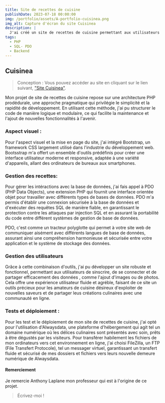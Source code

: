 ```yaml
---
title: Site de recettes de cuisine
publishDate: 2023-07-18 00:00:00
img: /portfolio/assets/A-portfolio-cuisinea.png
img_alt: Capture d'écran du site Cuisinea
description: |
  J'ai créé un site de recettes de cuisine permettant aux utilisateurs de s'inscrire et d'ajouter leurs recettes préférées, afin d'obtenir une expérience interactive et collaborative. Ce site offre une véritable source d'inspiration pour tous les amateurs de cuisine. Ce site s'adapte à toutes tailles d'écran.
tags:
  - PHP
  - SQL- PDO
  - Backend
---
```


## Cuisinea

> Conception :
> Vous pouvez accéder au site en cliquant sur le lien suivant, <a href="https://cuisinea.alwaysdata.net">"Site Cuisinea"</a>.

Mon projet de site de recettes de cuisine repose sur une architecture PHP prodédurale, une approche pragmatique qui privilégie le simplicité et la rapidité de développement. En utilisant cette méthode, j'ai pu structurer le code de manière logique et modulaire, ce qui facilite la maintenance et l'ajout de nouvelles fonctionnalités à l'avenir.

### Aspect visuel :

Pour l'aspect visuel et la mise en page du site, j'ai intégré Bootstrap, un framework CSS largement utilisé dans l'industrie du développement web. Bootsstrap m'a offert un ensemble d'outils prédéfinis pour créer une interface utilisateur moderne et responsive, adaptée à une variété d'appareils, allant des ordinateurs de bureaux aux smartphones.

### Gestion des recettes:

Pour gérer les intéractions avec la base de données, j'ai fais appel à PDO (PHP Data Objects), une extension PHP qui fournit une interface orientée objet pour travailler avec différents types de bases de données. PDO m'a permis d'établir une connexion sécurisée à la base de données et d'exécuter des requêtes SQL de manière fiable, en garantissant le protection contre les attaques par injection SQL et en assurant la portabilité du code entre différent systèmes de gestion de base de données.

PDO, c'est comme un tracteur polyglotte qui permet à votre site web de communiquer aisément avec différents langues de base de données, assurant ainsi une compréhension harmonieuse et sécurisée entre votre application et le système de stockage des données.

### Gestion des utilisateurs

Grâce à cette combinaison d'outils, j'ai pu développer un site robuste et fonctionnel, permettant aux utilisateurs de sinscrire, de se connecter et de partager efficacement des données , comme l'ajout d'images ou de photos. Cela offre une expérience utilisateur fluide et agréble, faisant de ce site un outils précieux pour les amateurs de cuisine désireux d'exploiter de nouvelles saveurs et de partager leus créations culinaires avec une communauté en ligne.

### Tests et déploiement :

Pour les test et le déploiement de mon site de recettes de cuisine, j'ai opté pour l'utilisation d'Alwaysdata, une plateforme d'hébergement qui agit tel un domaine numérique où les délices culinaires sont présentés avec soin, prêts à être dégustés par les visiteurs. Pour transférer habilement les fichiers de mon ordinateurs vers cet environnement en ligne, j'ai choisi FileZilla, un FTP (File Transfert Protocole), tel un messager virtuel, garantissant un transfert fluide et sécurisé de mes dossiers et fichiers vers leurs nouvelle demeure numérique de Alwaysdata.

#### Remerciement

Je remercie Anthony Laplane mon professeur qui est à l'origine de ce projet.

> Écrivez-moi !
